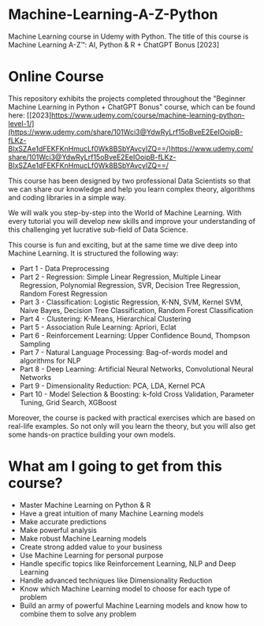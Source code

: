 # Machine-Learning-A-Z-Python
Machine Learning course in Udemy with Python. The title of this course is Machine Learning A-Z™: AI, Python &amp; R + ChatGPT Bonus [2023]

# Online Course
This repository exhibits the projects completed throughout the "Beginner Machine Learning in Python + ChatGPT Bonus" course, which can be found here: 
[[2023]https://www.udemy.com/course/machine-learning-python-level-1/](https://www.udemy.com/share/101Wci3@YdwRyLrf15oBveE2EeIOoipB-fLKz-BIxSZAe1dFEKFKnHmucLf0Wk8BSbYAvcyIZQ==/)https://www.udemy.com/share/101Wci3@YdwRyLrf15oBveE2EeIOoipB-fLKz-BIxSZAe1dFEKFKnHmucLf0Wk8BSbYAvcyIZQ==/

This course has been designed by two professional Data Scientists so that we can share our knowledge and help you learn complex theory, algorithms and coding libraries in a simple way.

We will walk you step-by-step into the World of Machine Learning. With every tutorial you will develop new skills and improve your understanding of this challenging yet lucrative sub-field of Data Science.

This course is fun and exciting, but at the same time we dive deep into Machine Learning. It is structured the following way:

* Part 1 - Data Preprocessing
* Part 2 - Regression: Simple Linear Regression, Multiple Linear Regression, Polynomial Regression, SVR, Decision Tree Regression, Random Forest Regression
* Part 3 - Classification: Logistic Regression, K-NN, SVM, Kernel SVM, Naive Bayes, Decision Tree Classification, Random Forest Classification
* Part 4 - Clustering: K-Means, Hierarchical Clustering
* Part 5 - Association Rule Learning: Apriori, Eclat
* Part 6 - Reinforcement Learning: Upper Confidence Bound, Thompson Sampling
* Part 7 - Natural Language Processing: Bag-of-words model and algorithms for NLP
* Part 8 - Deep Learning: Artificial Neural Networks, Convolutional Neural Networks
* Part 9 - Dimensionality Reduction: PCA, LDA, Kernel PCA
* Part 10 - Model Selection & Boosting: k-fold Cross Validation, Parameter Tuning, Grid Search, XGBoost

Moreover, the course is packed with practical exercises which are based on real-life examples. So not only will you learn the theory, but you will also get some hands-on practice building your own models.

# What am I going to get from this course?

* Master Machine Learning on Python & R
* Have a great intuition of many Machine Learning models
* Make accurate predictions
* Make powerful analysis
* Make robust Machine Learning models
* Create strong added value to your business
* Use Machine Learning for personal purpose
* Handle specific topics like Reinforcement Learning, NLP and Deep Learning
* Handle advanced techniques like Dimensionality Reduction
* Know which Machine Learning model to choose for each type of problem
* Build an army of powerful Machine Learning models and know how to combine them to solve any problem
